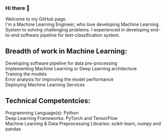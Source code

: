 ### Hi there 👋
Welcome to my GitHub page. <br/>
I'm a Machine Learning Engineer, who love developing Machine Learning System to solving challenging problems. I experienced in developing end-to-end software pipeline for text-classification system.


## Breadth of work in Machine Learning: 
Developing software pipeline for data pre-processing <br/>
Implementing Machine Learning or Deep Learning architecture <br/>
Training the models <br/>
Error analysis for improving the model performance <br/>
Deploying Machine Learning Services <br/>


## Technical Competentcies:
Programming Language(s): Python <br/>
Deep Learning Frameworks: PyTorch and TensorFlow <br/>
Machine Learning & Data Preprocessing Libraries: scikit-learn, numpy and pandas <br/>

